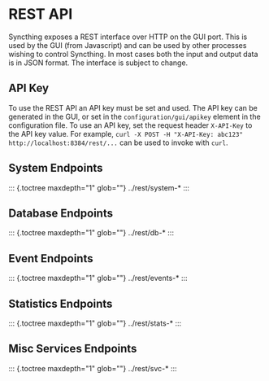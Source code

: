 REST API
========

Syncthing exposes a REST interface over HTTP on the GUI port. This is
used by the GUI (from Javascript) and can be used by other processes
wishing to control Syncthing. In most cases both the input and output
data is in JSON format. The interface is subject to change.

API Key
-------

To use the REST API an API key must be set and used. The API key can be
generated in the GUI, or set in the `configuration/gui/apikey` element
in the configuration file. To use an API key, set the request header
`X-API-Key` to the API key value. For example,
`curl -X POST -H "X-API-Key: abc123" http://localhost:8384/rest/...` can
be used to invoke with `curl`.

System Endpoints
----------------

::: {.toctree maxdepth="1" glob=""}
../rest/system-\*
:::

Database Endpoints
------------------

::: {.toctree maxdepth="1" glob=""}
../rest/db-\*
:::

Event Endpoints
---------------

::: {.toctree maxdepth="1" glob=""}
../rest/events-\*
:::

Statistics Endpoints
--------------------

::: {.toctree maxdepth="1" glob=""}
../rest/stats-\*
:::

Misc Services Endpoints
-----------------------

::: {.toctree maxdepth="1" glob=""}
../rest/svc-\*
:::
